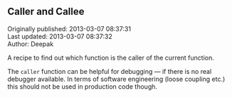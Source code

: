 ## Caller and Callee  
Originally published: 2013-03-07 08:37:31  
Last updated: 2013-03-07 08:37:32  
Author: Deepak   
  
A recipe to find out which function is the caller of the current function. 

The `caller` function can be helpful for debugging &mdash; if there is no real debugger available. In terms of software engineering (loose coupling etc.) this should not be used in production code though.

